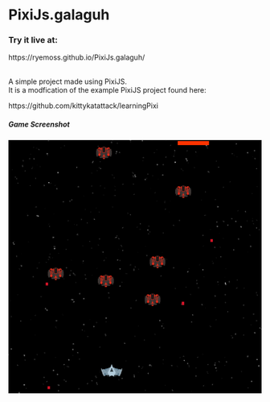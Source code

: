 # PixiJs.galaguh

<h3>Try it live at:</h3>
https://ryemoss.github.io/PixiJs.galaguh/
<br><br>
<p>A simple project made using PixiJS.<br>
It is a modfication of the example PixiJS project found here:</p>
https://github.com/kittykatattack/learningPixi

<h5>Game Screenshot</h5>


<img src="images/screenshots/screenshot1.png" alt="Image of Gameplay" width="512">
